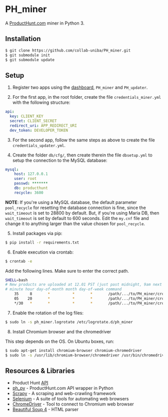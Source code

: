 # PH_miner
A [ProductHunt.com](https://www.producthunt.com) miner in Python 3.

## Installation
```bash
$ git clone https://github.com/collab-uniba/PH_miner.git
$ git submodule init
$ git submodule update
```

## Setup
1. Register two apps using the [dashboard](https://www.producthunt.com/v1/oauth/applications), `PH_miner` and 
`PH_updater`.

2. For the first app, in the root folder, create the file `credentials_miner.yml` with the following structure:
```yaml
api:
  key: CLIENT_KEY
  secret: CLIENT_SECRET
  redirect_uri: APP_REDIRECT_URI
  dev_token: DEVELOPER_TOKEN
```

3. For the second app, follow the same steps as above to create the file `credentials_updater.yml`.

4. Create the folder `db/cfg/`, then create therein the file `dbsetup.yml` to setup the connection to the MySQL database:
```yaml
mysql:
    host: 127.0.0.1
    user: root
    passwd: *******
    db: producthunt
    recycle: 3600
```

**NOTE**: If you're using a MySQL database, the default parameter `pool_recycle` for resetting the database connection
is fine, since the `wait_timeout` is set to 28800 by default. But, if you're using Maria DB, then `wait_timeout` is set
by default to 600 seconds. Edit the `my.cnf` file and change it to anything larger than the value chosen for `pool_recycle`.

5. Install packages via pip:
```bash
$ pip install -r requirements.txt
```

6. Enable execution via crontab:
```bash
$ crontab -e
```
Add the following lines. Make sure to enter the correct path.
```bash
SHELL=bash
# New products are uploaded at 12.01 PST (just past midnight, 9am next morning in CET timezone):
# minute hour day-of-month month day-of-week command
    35     8       *          *       *       /path/.../to/PH_miner/cronjob.sh /var/log/ph_miner.log 2>&1
    05    20       *          *       *       /path/.../to/PH_miner/cronjob.sh --update >> /var/log/ph_miner_updates.log 2>&1
    */30   *       *          *       *       /path/.../to/PH_miner/cronjob.sh --newest >> /var/log/ph_miner.log 2>&1
```
7. Enable the rotation of the log files:
```bash
$ sudo ln -s ph_miner.logrotate /etc/logrotate.d/ph_miner
```

8. Install Chromium browser and the chromedriver

This step depends on the OS. On Ubuntu boxes, run:
```bash
$ sudo apt-get install chromium-browser chromium-chromedriver
$ sudo ln -s /usr/lib/chromium-browser/chromedriver /usr/bin/chromedriver
```

## Resources & Libraries
  * Product Hunt [API](https://api.producthunt.com/v1/docs)
  * [ph_py](https://github.com/anatg/ph_py) - ProductHunt.com API wrapper in Python
  * [Scrapy](https://scrapy.org) - A scraping and web-crawling framework
  * [Selenium](https://www.seleniumhq.org) - A suite of tools for automating web browsers
  * [ChromeDriver](http://chromedriver.chromium.org) - Tool to connect to Chromium web browser
  * [Beautiful Soup 4](https://www.crummy.com/software/BeautifulSoup/) - HTML parser
